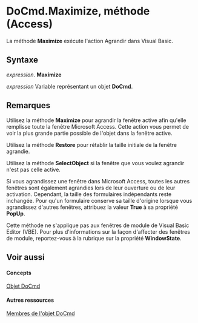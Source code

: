 
# DoCmd.Maximize, méthode (Access)

La méthode  **Maximize** exécute l'action Agrandir dans Visual Basic.


## Syntaxe

 _expression_. **Maximize**

 _expression_ Variable représentant un objet **DoCmd**.


## Remarques

Utilisez la méthode  **Maximize** pour agrandir la fenêtre active afin qu'elle remplisse toute la fenêtre Microsoft Access. Cette action vous permet de voir la plus grande partie possible de l'objet dans la fenêtre active.

Utilisez la méthode  **Restore** pour rétablir la taille initiale de la fenêtre agrandie.

Utilisez la méthode  **SelectObject** si la fenêtre que vous voulez agrandir n'est pas celle active.

Si vous agrandissez une fenêtre dans Microsoft Access, toutes les autres fenêtres sont également agrandies lors de leur ouverture ou de leur activation. Cependant, la taille des formulaires indépendants reste inchangée. Pour qu'un formulaire conserve sa taille d'origine lorsque vous agrandissez d'autres fenêtres, attribuez la valeur  **True** à sa propriété **PopUp**.

Cette méthode ne s'applique pas aux fenêtres de module de Visual Basic Editor (VBE). Pour plus d'informations sur la façon d'affecter des fenêtres de module, reportez-vous à la rubrique sur la propriété  **WindowState**.


## Voir aussi


#### Concepts


[Objet DoCmd](3ce44cca-9979-0a1e-9787-079a52ce528f.md)
#### Autres ressources


[Membres de l'objet DoCmd](3e7ade9e-86e4-0751-188b-5d31c9101651.md)
